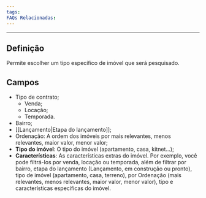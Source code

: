 ```yaml
---
tags:
FAQs Relacionadas:
---
```

---
## Definição

Permite escolher um tipo específico de imóvel que será pesquisado.

## Campos

- Tipo de contrato;
	- Venda;
	- Locação;
	- Temporada.
- Bairro;
- [[Lançamento|Etapa do lançamento]];
- Ordenação: A ordem dos imóveis por mais relevantes, menos relevantes, maior valor, menor valor;
- **Tipo do imóvel**: O tipo do imóvel (apartamento, casa, kitnet...);
- **Características**: As características extras do imóvel.
Por exemplo, você pode filtrá-los por venda, locação ou temporada, além de filtrar por bairro, etapa do lançamento (Lançamento, em construção ou pronto), tipo de imóvel (apartamento, casa, terreno), por Ordenação (mais relevantes, menos relevantes, maior valor, menor valor), tipo e características específicas do imóvel.